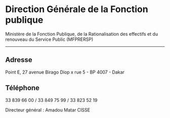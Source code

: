 # Direction Générale de la Fonction publique

Ministère de la Fonction Publique, de la Rationalisation des effectifs et du renouveau du Service Public (MFPRERSP)  

----------------------------------------------------------------------------------------------------------------------

**Adresse**
-----------

Point E, 27 avenue Birago Diop x rue 5 - BP 4007 - Dakar

**Téléphone**
-------------

33 839 66 00 / 33 849 75 99 / 33 823 52 19

Directeur général : Amadou Matar CISSE